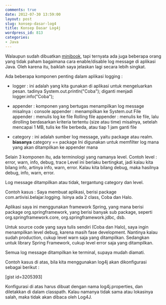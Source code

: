 ```yaml
---
comments: true
date: 2012-07-30 13:59:00
layout: post
slug: konsep-dasar-log4
title: Konsep Dasar Log4j
wordpress_id: 813
categories:
- Java
---
```


Walaupun sudah dibuatkan [minibook](http://endy.artivisi.com/blog/java/menggunakan-log4j), tapi ternyata ada juga beberapa orang yang tidak paham bagaimana cara enable/disable log message di aplikasi Java. Oleh karena itu, baiklah saya jelaskan lagi secara lebih singkat.



Ada beberapa komponen penting dalam aplikasi logging : 




  * logger : ini adalah yang kita gunakan di aplikasi untuk mengeluarkan pesan.
  tadinya System.out.println("Coba");
  diganti menjadi logger.info("Coba");



  * appender : komponen yang bertugas menampilkan log message
  misalnya : console appender : menampilkan ke System.out
  File appender : menulis log ke file
  Rolling file appender : menulis ke file, lalu dirolling berdasarkan kriteria tertentu (size atau time)
  misalnya, setelah mencapai 1 MB, tulis ke file berbeda, atau tiap 1 jam ganti file



  * category : ini adalah sumber log message, yaitu package atau realm. 
  **biasanya** category == package
  Ini digunakan untuk memfilter log mana yang akan ditampilkan ke appender mana




Selain 3 komponen itu, ada terminologi yang namanya level. 
Contoh level : error, warn, info, debug, trace
Level ini berlaku bertingkat, jadi kalau kita bilang info, artinya info, warn, error. 
Kalau kita bilang debug, maka hasilnya debug, info, warn, error.

Log message ditampilkan atau tidak, tergantung category dan level. 

Contoh kasus : 
Saya membuat aplikasi, berisi package com.artivisi.belajar.logging. 
Isinya ada 2 class, Coba dan Halo.

Aplikasi saya ini menggunakan framework Spring, yang mana berisi package org.springframework, yang berisi banyak sub package, seperti org.springframework.core, org.springframework.jdbc, dsb. 

Untuk source code yang saya tulis sendiri (Coba dan Halo), saya ingin menampilkan level debug, karena masih fase development. Nantinya kalau sudah production, cukup level warn saja yang ditampilkan. 
Sedangkan untuk library Spring Framework, cukup level error saja yang ditampilkan.

Semua log message ditampilkan ke terminal, supaya mudah diamati. 

Contoh kasus di atas, bila kita menggunakan log4j akan dikonfigurasi sebagai berikut : 

[gist id=3205393]

Konfigurasi di atas harus dibuat dengan nama log4j.properties, dan diletakkan di dalam classpath. Kalau namanya tidak sama atau lokasinya salah, maka tidak akan dibaca oleh Log4J.
